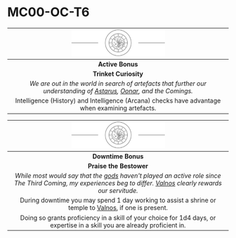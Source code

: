 # MC00-OC-T6

| <img src="../../images/card-icons/the-time-enlightened.png" height="60" /> |
|:---:|
| **Active Bonus** |
| **Trinket Curiosity** |
| *We are out in the world in search of artefacts that further our understanding of [Astarus](../../planes/astarus.md), [Oonar](../../planes/oonar.md), and the Comings.* |
| Intelligence (History) and Intelligence (Arcana) checks have advantage when examining artefacts. |

| <img src="../../images/card-icons/the-time-enlightened.png" height="60" /> |
|:---:|
| **Downtime Bonus** |
| **Praise the Bestower** |
| *While most would say that the [gods](../../gods/gods.md) haven't played an active role since The Third Coming, my experiences beg to differ. [Valnos](../../gods/deities/valnos.md) clearly rewards our servitude.* |
| During downtime you may spend 1 day working to assist a shrine or temple to [Valnos](../../gods/deities/valnos.md), if one is present. |
| Doing so grants proficiency in a skill of your choice for 1d4 days, or expertise in a skill you are already proficient in. |
